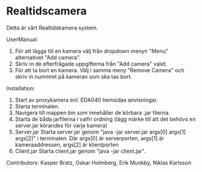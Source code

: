 Realtidscamera  
==============
Detta är vårt Realtidskamera system.

UserManual:
1. För att lägga till en kamera välj från dropdown menyn "Menu" alternativet "Add camera".
2. Skriv in de efterfrågade uppgifterna från "Add camera" valet.
3. För att ta bort en kamera. Välj i samma meny "Remove Camera" och skriv in nummret på kameran som ska tas bort.

Installation:
1. Start av proxykamera enl. EDA040 hemsidas anvisningar.
2. Starta terminalen.
3. Navigera till mappen bin som innehåller de körbara .jar filerna.
4. Starta de båda jarfilerna i valfri ordning
(lägg märke till att det behövs en server.jar körandes för varje kamera)
5. Server.jar
Starta server.jar genom "java -jar server.jar args[0] args[1] args[2]"
i terminalen. Där args[0] är serverporten, args[1] är kameraaddressen,
args[2] är klientporten
6. Client.jar
Starta client.jar genom "java -jar client.jar".


Contributors: Kasper Bratz, Oskar Holmberg, Erik Munkby, Niklas Karlsson
